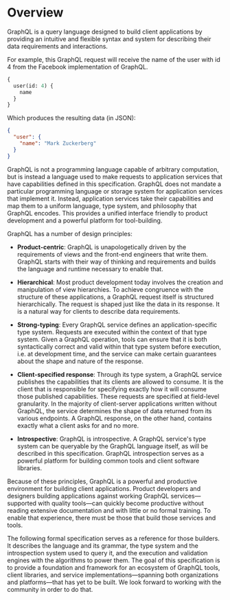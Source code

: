 # Overview

GraphQL is a query language designed to build client applications by providing
an intuitive and flexible syntax and system for describing their data
requirements and interactions.

For example, this GraphQL request will receive the name of the user with id 4
from the Facebook implementation of GraphQL.

```graphql example
{
  user(id: 4) {
    name
  }
}
```

Which produces the resulting data (in JSON):

```json example
{
  "user": {
    "name": "Mark Zuckerberg"
  }
}
```

GraphQL is not a programming language capable of arbitrary computation, but is
instead a language used to make requests to application services that have
capabilities defined in this specification. GraphQL does not mandate a
particular programming language or storage system for application services that
implement it. Instead, application services take their capabilities and map them
to a uniform language, type system, and philosophy that GraphQL encodes.
This provides a unified interface friendly to product development and a powerful
platform for tool-building.

GraphQL has a number of design principles:

 * **Product-centric**: GraphQL is unapologetically driven by the requirements
   of views and the front-end engineers that write them. GraphQL starts with
   their way of thinking and requirements and builds the language and runtime
   necessary to enable that.

 * **Hierarchical**: Most product development today involves the creation and
   manipulation of view hierarchies. To achieve congruence with the structure
   of these applications, a GraphQL request itself is structured hierarchically.
   The request is shaped just like the data in its response. It is a natural way
   for clients to describe data requirements.

 * **Strong-typing**: Every GraphQL service defines an application-specific
   type system. Requests are executed within the context of that type system.
   Given a GraphQL operation, tools can ensure that it is both syntactically
   correct and valid within that type system before execution, i.e. at
   development time, and the service can make certain guarantees about the shape
   and nature of the response.

 * **Client-specified response**: Through its type system, a GraphQL service
   publishes the capabilities that its clients are allowed to consume. It is
   the client that is responsible for specifying exactly how it will consume
   those published capabilities. These requests are specified at field-level
   granularity. In the majority of client-server applications written without
   GraphQL, the service determines the shape of data returned from its various
   endpoints. A GraphQL response, on the other hand, contains exactly what a
   client asks for and no more.

 * **Introspective**: GraphQL is introspective. A GraphQL service's type system
   can be queryable by the GraphQL language itself, as will be described in this
   specification. GraphQL introspection serves as a powerful platform for
   building common tools and client software libraries.

Because of these principles, GraphQL is a powerful and productive environment
for building client applications. Product developers and designers building
applications against working GraphQL services—supported with quality tools—can
quickly become productive without reading extensive documentation and with
little or no formal training. To enable that experience, there must be those
that build those services and tools.

The following formal specification serves as a reference for those builders.
It describes the language and its grammar, the type system and the
introspection system used to query it, and the execution and validation engines
with the algorithms to power them. The goal of this specification is to provide
a foundation and framework for an ecosystem of GraphQL tools, client libraries,
and service implementations—spanning both organizations and platforms—that
has yet to be built. We look forward to working with the community
in order to do that.
